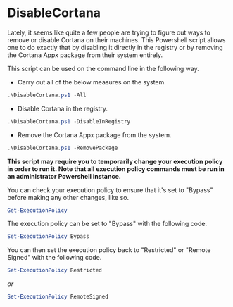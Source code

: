 # DisableCortana
Lately, it seems like quite a few people are trying to figure out ways to remove or disable Cortana on their machines. This Powershell script allows one to do exactly that by disabling it directly in the registry or by removing the Cortana Appx package from their system entirely.

This script can be used on the command line in the following way.

* Carry out all of the below measures on the system.
```Powershell
.\DisableCortana.ps1 -All
```

* Disable Cortana in the registry.
```Powershell
.\DisableCortana.ps1 -DisableInRegistry
```

* Remove the Cortana Appx package from the system.
```Powershell
.\DisableCortana.ps1 -RemovePackage
```

**This script may require you to temporarily change your execution policy in order to run it.
Note that all execution policy commands must be run in an administrator Powershell instance.**

You can check your execution policy to ensure that it's set to "Bypass" before making any other changes, like so.
```Powershell
Get-ExecutionPolicy
```

The execution policy can be set to "Bypass" with the following code.
```Powershell
Set-ExecutionPolicy Bypass
```

You can then set the execution policy back to "Restricted" or "Remote Signed" with the following code.
```Powershell
Set-ExecutionPolicy Restricted
```

*or*

```Powershell
Set-ExecutionPolicy RemoteSigned
```
